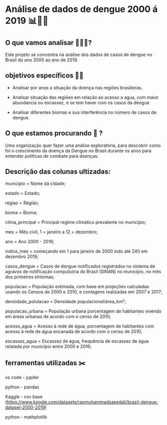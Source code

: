 # Análise de dados de dengue 2000 á 2019 📊🔬🦟

## O que vamos analisar 👩🏿‍⚕️?
Este projeto se concentra na análise dos dados de casos de dengue no Brasil do ano 2000 ao ano de 2019.

## objetivos específicos ✍🏽
- Analisar por anos a situação da doença nas regiões brasileiras.

- Analisar situação das regiões em relação ao acesso a agua,
com maior abundancia ou escassez, e se tem haver com os casos da dengue

- Analisar diferentes biomas e sua interferência no número de casos de dengue.

## O que estamos procurando 📌 ?
Uma organização quer fazer uma análise exploratória, para descobrir como foi o crescimento da doença da Dengue no Brasil durante os anos para entender políticas de combate para doenças.

## Descrição das colunas ultizadas:

municipio = Nome da cidade;

estado = Estado;

regiao = Região;

bioma = Bioma;

clima_principal = Principal regime climático prevalente no município;

mes = Mês civil, 1 = janeiro a 12 = dezembro;

ano = Ano 2000 - 2019;

indice_mes = começando em 1 para janeiro de 2000 indo até 240 em dezembro 2019;

casos_dengue = Casos de dengue notificados registrados no sistema de agravos de notificação compulsória do Brasil (SINAN)
no município, no mês dos primeiros sintomas;

populacao = População estimada, com base em projeções calculadas usando os Censos de 2000 e 2010,
e contagens realizadas em 2007 e 2017;

densidade_polulacao = Densidade populacional/área_km²;

populacao_urbana = População urbana porcentagem de habitantes vivendo em áreas urbanas de acordo com o censo de 2010;

acesso_agua = Acesso à rede de água, porcentagem de habitantes com acesso à rede de água encanada de acordo com o censo de 2010;

escassez_agua = Escassez de água, frequência de escassez de água relatada por município entre 2000 e 2016;

## ferramentas utilizadas ✂️

vs code - jupiter 

python - pandas 

Kaggle - csv base (https://www.kaggle.com/datasets/raomuhammadsaeedali/brazil-dengue-dataset-2000-2019)

python - mathplotlib

